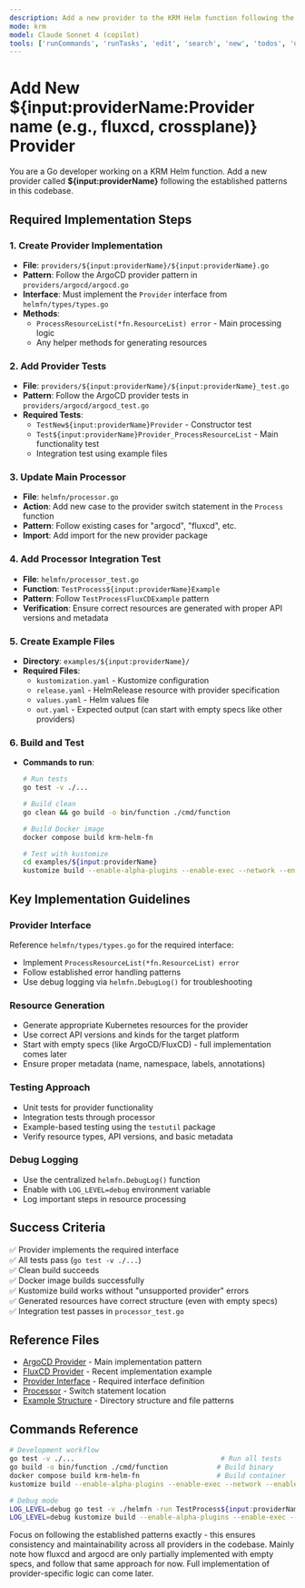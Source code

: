 ```yaml
---
description: Add a new provider to the KRM Helm function following the established patterns
mode: krm
model: Claude Sonnet 4 (copilot)
tools: ['runCommands', 'runTasks', 'edit', 'search', 'new', 'todos', 'usages', 'vscodeAPI', 'problems', 'changes', 'testFailure', 'openSimpleBrowser', 'fetch', 'githubRepo']
---
```


# Add New ${input:providerName:Provider name (e.g., fluxcd, crossplane)} Provider

You are a Go developer working on a KRM Helm function. Add a new provider called **${input:providerName}** following the established patterns in this codebase.

## Required Implementation Steps

### 1. Create Provider Implementation
- **File**: `providers/${input:providerName}/${input:providerName}.go`
- **Pattern**: Follow the ArgoCD provider pattern in `providers/argocd/argocd.go`
- **Interface**: Must implement the `Provider` interface from `helmfn/types/types.go`
- **Methods**: 
  - `ProcessResourceList(*fn.ResourceList) error` - Main processing logic
  - Any helper methods for generating resources

### 2. Add Provider Tests
- **File**: `providers/${input:providerName}/${input:providerName}_test.go`
- **Pattern**: Follow the ArgoCD provider tests in `providers/argocd/argocd_test.go`
- **Required Tests**:
  - `TestNew${input:providerName}Provider` - Constructor test
  - `Test${input:providerName}Provider_ProcessResourceList` - Main functionality test
  - Integration test using example files

### 3. Update Main Processor
- **File**: `helmfn/processor.go`
- **Action**: Add new case to the provider switch statement in the `Process` function
- **Pattern**: Follow existing cases for "argocd", "fluxcd", etc.
- **Import**: Add import for the new provider package

### 4. Add Processor Integration Test
- **File**: `helmfn/processor_test.go`
- **Function**: `TestProcess${input:providerName}Example`
- **Pattern**: Follow `TestProcessFluxCDExample` pattern
- **Verification**: Ensure correct resources are generated with proper API versions and metadata

### 5. Create Example Files
- **Directory**: `examples/${input:providerName}/`
- **Required Files**:
  - `kustomization.yaml` - Kustomize configuration
  - `release.yaml` - HelmRelease resource with provider specification
  - `values.yaml` - Helm values file
  - `out.yaml` - Expected output (can start with empty specs like other providers)

### 6. Build and Test
- **Commands to run**:
  ```bash
  # Run tests
  go test -v ./...
  
  # Build clean
  go clean && go build -o bin/function ./cmd/function
  
  # Build Docker image
  docker compose build krm-helm-fn
  
  # Test with kustomize
  cd examples/${input:providerName}
  kustomize build --enable-alpha-plugins --enable-exec --network --enable-helm .
  ```

## Key Implementation Guidelines

### Provider Interface
Reference `helmfn/types/types.go` for the required interface:
- Implement `ProcessResourceList(*fn.ResourceList) error`
- Follow established error handling patterns
- Use debug logging via `helmfn.DebugLog()` for troubleshooting

### Resource Generation
- Generate appropriate Kubernetes resources for the provider
- Use correct API versions and kinds for the target platform
- Start with empty specs (like ArgoCD/FluxCD) - full implementation comes later
- Ensure proper metadata (name, namespace, labels, annotations)

### Testing Approach
- Unit tests for provider functionality
- Integration tests through processor
- Example-based testing using the `testutil` package
- Verify resource types, API versions, and basic metadata

### Debug Logging
- Use the centralized `helmfn.DebugLog()` function
- Enable with `LOG_LEVEL=debug` environment variable
- Log important steps in resource processing

## Success Criteria

✅ Provider implements the required interface  
✅ All tests pass (`go test -v ./...`)  
✅ Clean build succeeds  
✅ Docker image builds successfully  
✅ Kustomize build works without "unsupported provider" errors  
✅ Generated resources have correct structure (even with empty specs)  
✅ Integration test passes in `processor_test.go`  

## Reference Files
- [ArgoCD Provider](../../providers/argocd/argocd.go) - Main implementation pattern
- [FluxCD Provider](../../providers/fluxcd/fluxcd.go) - Recent implementation example  
- [Provider Interface](../../helmfn/types/types.go) - Required interface definition
- [Processor](../../helmfn/processor.go) - Switch statement location
- [Example Structure](../../examples/fluxcd/) - Directory structure and file patterns

## Commands Reference
```bash
# Development workflow
go test -v ./...                                    # Run all tests
go build -o bin/function ./cmd/function            # Build binary
docker compose build krm-helm-fn                   # Build container
kustomize build --enable-alpha-plugins --enable-exec --network --enable-helm .  # Test integration

# Debug mode
LOG_LEVEL=debug go test -v ./helmfn -run TestProcess${input:providerName}Example
LOG_LEVEL=debug kustomize build --enable-alpha-plugins --enable-exec --network --enable-helm .
```

Focus on following the established patterns exactly - this ensures consistency and maintainability across all providers in the codebase. Mainly note how fluxcd and argocd are only partially implemented with empty specs, and follow that same approach for now. Full implementation of provider-specific logic can come later.